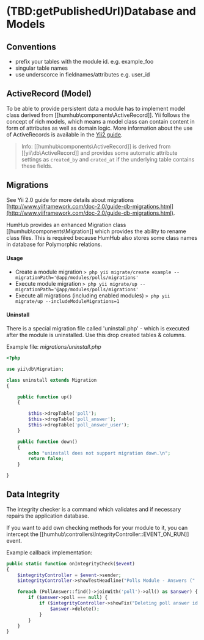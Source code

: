(TBD:getPublishedUrl)Database and Models
====================

## Conventions

- prefix your tables with the module id. e.g. example_foo
- singular table names
- use underscorce in fieldnames/attributes e.g. user_id

## ActiveRecord (Model)

To be able to provide persistent data a module has to implement model class derived from [[humhub\components\ActiveRecord]].
Yii follows the concept of rich models, which means a model class can contain content in form of attributes as well as domain logic.
More information about the use of ActiveRecords is available in the [Yii2 guide](http://www.yiiframework.com/doc-2.0/guide-db-active-record.html).

> Info: [[humhub\components\ActiveRecord]] is derived from [[yii\db\ActiveRecord]] and provides some automatic attribute settings as `created_by` and `crated_at` if the underlying table contains these fields.

## Migrations

See Yii 2.0 guide for more details about migrations [http://www.yiiframework.com/doc-2.0/guide-db-migrations.html](http://www.yiiframework.com/doc-2.0/guide-db-migrations.html).

HumHub provides an enhanced Migration class [[humhub\components\Migration]] which provides the ability to rename class files. This is required because HumHub also stores some class names in database for Polymorphic relations.

#### Usage

- Create a module migration
	`> php yii migrate/create example --migrationPath='@app/modules/polls/migrations'`
- Execute module migration
	`> php yii migrate/up --migrationPath='@app/modules/polls/migrations'`
- Execute all migrations (including enabled modules)
	`> php yii migrate/up --includeModuleMigrations=1`

#### Uninstall

There is a special migration file called 'uninstall.php' - which is executed after the module is uninstalled.
Use this drop created tables & columns.

Example file: *migrations/uninstall.php*

```php
<?php

use yii\db\Migration;

class uninstall extends Migration
{

    public function up()
    {

        $this->dropTable('poll');
        $this->dropTable('poll_answer');
        $this->dropTable('poll_answer_user');
    }

    public function down()
    {
        echo "uninstall does not support migration down.\n";
        return false;
    }

}
```

## Data Integrity

The integrity checker is a command which validates and if necessary repairs the application database.

If you want to add own checking methods for your module to it, you can intercept the [[humhub\controllers\IntegrityController::EVENT_ON_RUN]] event.

Example callback implementation:

```php
public static function onIntegrityCheck($event)
{
    $integrityController = $event->sender;
    $integrityController->showTestHeadline("Polls Module - Answers (" . PollAnswer::find()->count() . " entries)");

    foreach (PollAnswer::find()->joinWith('poll')->all() as $answer) {
        if ($answer->poll === null) {
            if ($integrityController->showFix("Deleting poll answer id " . $answer->id . " without existing poll!")) {
                $answer->delete();
            }
        }
    }
}
```